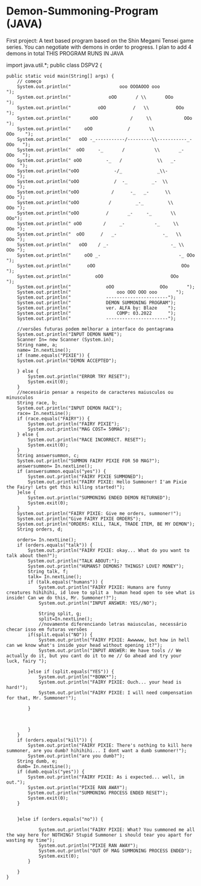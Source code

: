 # Demon-Summoning-Program (JAVA)
First project: A text based program based on the Shin Megami Tensei game series. You can negotiate with demons in order to progress. I plan to add 4 demons in total 
THIS PROGRAM RUNS IN JAVA

import java.util.*;
public class DSPV2 {

	public static void main(String[] args) {
		// começo
		System.out.println("                  ooo OOOAOOO ooo             ");		
		System.out.println("              oOO       / \\       OOo          ");
		System.out.println("          oOO          /   \\          OOo       ");
		System.out.println("       oOO            /     \\            OOo     ");
		System.out.println("     oOO             /       \\             OOo    ");
		System.out.println("   oOO -_-----------/---------\\-----------_- OOo   ");
		System.out.println("  oOO     -_       /           \\       _-     OOo   ");
		System.out.println(" oOO         -_   /             \\   _-         OOo  ");
		System.out.println("oOO             -/_             _\\-             OOo ");
		System.out.println("oOO             /  -_         _-  \\             OOo ");
		System.out.println("oOO            /      -_   _-      \\            OOo ");
		System.out.println("oOO           /         _-_         \\           OOo ");
		System.out.println("oOO          /       _-     -_       \\          OOo");
		System.out.println(" oOO        /     _-           -_     \\        OOo ");
		System.out.println("  oOO      /   _-                 -_   \\      OOo ");
		System.out.println("   oOO    / _-                       -_ \\    OOo ");
		System.out.println("     oOO _-                             -_ OOo   ");
		System.out.println("      oOO                                OOo  ");
		System.out.println("         oOO                         OOo      ");
		System.out.println("             oOO                 OOo       ");
		System.out.println("                 ooo OOO OOO ooo       ");
		System.out.println("             -----------------------");
		System.out.println("             DEMON SUMMONING PROGRAM");
		System.out.println("             ver. ALFA by: Blaze    ");
		System.out.println("                 COMP: 03.2022      ");
		System.out.println("             -----------------------");

		//versões futuras podem melhorar a interface do pentagrama
		System.out.println("INPUT DEMON NAME");
		Scanner In= new Scanner (System.in);
		String name, a;
		name= In.nextLine();
		if (name.equals("PIXIE")) {
		System.out.println("DEMON ACCEPTED");
	
		} else {
			System.out.println("ERROR TRY RESET");
			System.exit(0);
		} 
		//necessário pensar a respeito de caracteres maiusculos ou minusculos
		String race, b;
		System.out.println("INPUT DEMON RACE");
		race= In.nextLine();
		if (race.equals("FAIRY")) {
			System.out.println("FAIRY PIXIE");
			System.out.println("MAG COST= 50MAG");
		} else {
			System.out.println("RACE INCORRECT. RESET");
			System.exit(0);
		}
		String answersummon, c;
		System.out.println("SUMMON FAIRY PIXIE FOR 50 MAG?");
		answersummon= In.nextLine();
		if (answersummon.equals("yes")) {
			System.out.println("FAIRY PIXIE SUMMONED");
			System.out.println("FAIRY PIXIE: Hello Summoner! I'am Pixie the Fairy! Lets get this killing started!");
		}else {
			System.out.println("SUMMONING ENDED DEMON RETURNED");
			System.exit(0);
		}
		System.out.println("FAIRY PIXIE: Give me orders, summoner!");
		System.out.println("Give FAIRY PIXIE ORDERS");
		System.out.println("ORDERS: KILL, TALK, TRADE ITEM, BE MY DEMON");
		String orders, d;
		
		orders= In.nextLine();
		if (orders.equals("talk")) {
			System.out.println("FAIRY PIXIE: okay... What do you want to talk about then?");
			System.out.println("TALK ABOUT:");
			System.out.println("HUMANS? DEMONS? THINGS? LOVE? MONEY");
			String talk, f;
			talk= In.nextLine();
			if (talk.equals("humans")) {
				System.out.println("FAIRY PIXIE: Humans are funny creatures hihihihi, id love to split a  human head open to see what is inside! Can we do this, Mr. Summoner!?");
				System.out.println("INPUT ANSWER: YES//NO");
		
				String split, g;
				split=In.nextLine();
				//novamente diferenciando letras maiusculas, necessário checar isso em futuras versões
			if(split.equals("NO")) {
				System.out.println("FAIRY PIXIE: Awwwww, but how in hell can we know what's inside your head without opening it?");
				System.out.println("INPUT ANSWER: We have tools // We actually do it, but you cant do it to me // Go ahead and try your luck, fairy ");
				
			}else if (split.equals("YES")) {
				System.out.println("*BONK*");
				System.out.println("FAIRY PIXIE: Ouch... your head is hard!");
				System.out.println("FAIRY PIXIE: I will need compensation for that, Mr. Summoner!");
				
			}
			
			
			
			}
		}
		if (orders.equals("kill")) {
			System.out.println("FAIRY PIXIE: There's nothing to kill here summoner, are you dumb? hihihihi... I dont want a dumb summoner!");
			System.out.println("are you dumb?");
		String dumb, e;
		dumb= In.nextLine();
		if (dumb.equals("yes")) {
			System.out.println("FAIRY PIXIE: As i expected... well, im out.");
			System.out.println("PIXIE RAN AWAY");
			System.out.println("SUMMONING PROCESS ENDED RESET");
			System.exit(0);
		}
	
	
		}else if (orders.equals("no")) {
		
				System.out.println("FAIRY PIXIE: What? You summoned me all the way here for NOTHING? Stupid Summoner i should tear you apart for wasting my time");
				System.out.println("PIXIE RAN AWAY");
				System.out.println("OUT OF MAG SUMMONING PROCESS ENDED");
				System.exit(0);
			}
		
		}
	}
